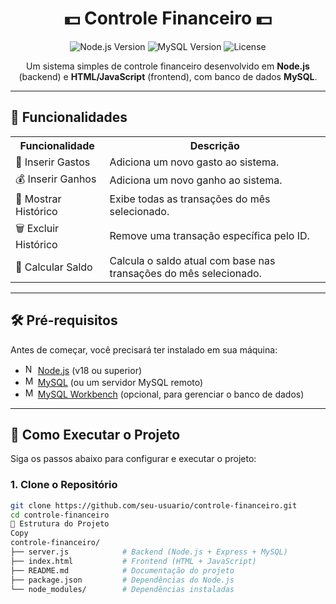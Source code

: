 <h1 align="center">💵 Controle Financeiro 💵</h1>

<p align="center">
  <img src="https://img.shields.io/badge/Node.js-18.x-green" alt="Node.js Version">
  <img src="https://img.shields.io/badge/MySQL-8.0-blue" alt="MySQL Version">
  <img src="https://img.shields.io/badge/License-MIT-yellow" alt="License">
</p>

<p align="center">
  Um sistema simples de controle financeiro desenvolvido em <strong>Node.js</strong> (backend) e <strong>HTML/JavaScript</strong> (frontend), com banco de dados <strong>MySQL</strong>.
</p>

---

## 🚀 Funcionalidades

<div align="center">
  <table>
    <tr>
      <th>Funcionalidade</th>
      <th>Descrição</th>
    </tr>
    <tr>
      <td>💸 Inserir Gastos</td>
      <td>Adiciona um novo gasto ao sistema.</td>
    </tr>
    <tr>
      <td>💰 Inserir Ganhos</td>
      <td>Adiciona um novo ganho ao sistema.</td>
    </tr>
    <tr>
      <td>📜 Mostrar Histórico</td>
      <td>Exibe todas as transações do mês selecionado.</td>
    </tr>
    <tr>
      <td>🗑️ Excluir Histórico</td>
      <td>Remove uma transação específica pelo ID.</td>
    </tr>
    <tr>
      <td>🧮 Calcular Saldo</td>
      <td>Calcula o saldo atual com base nas transações do mês selecionado.</td>
    </tr>
  </table>
</div>

---

## 🛠️ Pré-requisitos

Antes de começar, você precisará ter instalado em sua máquina:

- <img src="https://img.icons8.com/color/48/000000/nodejs.png" width="16" height="16" alt="Node.js"> [Node.js](https://nodejs.org/) (v18 ou superior)
- <img src="https://img.icons8.com/color/48/000000/mysql.png" width="16" height="16" alt="MySQL"> [MySQL](https://www.mysql.com/) (ou um servidor MySQL remoto)
- <img src="https://img.icons8.com/color/48/000000/mysql-workbench.png" width="16" height="16" alt="MySQL Workbench"> [MySQL Workbench](https://www.mysql.com/products/workbench/) (opcional, para gerenciar o banco de dados)

---

## 🚀 Como Executar o Projeto

Siga os passos abaixo para configurar e executar o projeto:

### 1. Clone o Repositório

```bash
git clone https://github.com/seu-usuario/controle-financeiro.git
cd controle-financeiro
📂 Estrutura do Projeto
Copy
controle-financeiro/
├── server.js            # Backend (Node.js + Express + MySQL)
├── index.html           # Frontend (HTML + JavaScript)
├── README.md            # Documentação do projeto
├── package.json         # Dependências do Node.js
└── node_modules/        # Dependências instaladas
